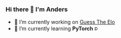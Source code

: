 ### Hi there 👋 I'm Anders

- 🔭 I’m currently working on [Guess The Elo](https://github.com/AndersMyrmel/GuessTheElo)
- 🌱 I’m currently learning **PyTorch** <img src="https://www.vectorlogo.zone/logos/pytorch/pytorch-icon.svg" alt="pytorch" width="15" height="15"/>
